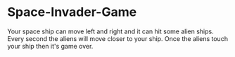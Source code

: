 # Space-Invader-Game

Your space ship can move left and right and it can hit some alien ships. Every second the aliens will move closer to your ship. Once the aliens touch your ship then it's game over.

